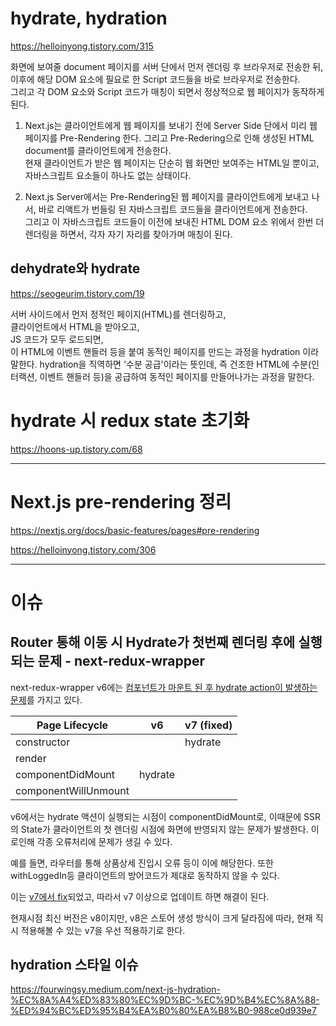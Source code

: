 # hydrate, hydration

https://helloinyong.tistory.com/315

화면에 보여줄 document 페이지를 서버 단에서 먼저 렌더링 후 브라우저로 전송한 뒤,  
이후에 해당 DOM 요소에 필요로 한 Script 코드들을 바로 브라우저로 전송한다.  
그리고 각 DOM 요소와 Script 코드가 매칭이 되면서 정상적으로 웹 페이지가 동작하게 된다.

1. Next.js는 클라이언트에게 웹 페이지를 보내기 전에 Server Side 단에서 미리 웹 페이지를 Pre-Rendering 한다.
   그리고 Pre-Redering으로 인해 생성된 HTML document를 클라이언트에게 전송한다.  
   현재 클라이언트가 받은 웹 페이지는 단순히 웹 화면만 보여주는 HTML일 뿐이고, 자바스크립트 요소들이 하나도 없는 상태이다.

2. Next.js Server에서는 Pre-Rendering된 웹 페이지를 클라이언트에게 보내고 나서, 바로 리액트가 번들링 된 자바스크립트 코드들을 클라이언트에게 전송한다.  
   그리고 이 자바스크립트 코드들이 이전에 보내진 HTML DOM 요소 위에서 한번 더 렌더링을 하면서, 각자 자기 자리를 찾아가며 매칭이 된다.

## dehydrate와 hydrate

https://seogeurim.tistory.com/19

서버 사이드에서 먼저 정적인 페이지(HTML)를 렌더링하고,  
클라이언트에서 HTML을 받아오고,  
JS 코드가 모두 로드되면,  
이 HTML에 이벤트 핸들러 등을 붙여 동적인 페이지를 만드는 과정을 hydration 이라 말한다.
hydration을 직역하면 '수분 공급'이라는 뜻인데, 즉 건조한 HTML에 수분(인터랙션, 이벤트 핸들러 등)을 공급하여 동적인 페이지를 만들어나가는 과정을 말한다.

# hydrate 시 redux state 초기화

https://hoons-up.tistory.com/68

---

# Next.js pre-rendering 정리

https://nextjs.org/docs/basic-features/pages#pre-rendering

https://helloinyong.tistory.com/306

---

# 이슈

## Router 통해 이동 시 Hydrate가 첫번째 렌더링 후에 실행되는 문제 - next-redux-wrapper

next-redux-wrapper v6에는 [컴포넌트가 마운트 된 후 hydrate action이 발생하는 문제](https://github.com/kirill-konshin/next-redux-wrapper/issues/280)를 가지고 있다.

| Page Lifecycle       | v6      | v7 (fixed) |
| -------------------- | ------- | ---------- |
| constructor          |         | hydrate    |
| render               |         |            |
| componentDidMount    | hydrate |            |
| componentWillUnmount |         |            |

v6에서는 hydrate 액션이 실행되는 시점이 componentDidMount로, 이때문에 SSR의 State가 클라이언트의 첫 렌더링 시점에 화면에 반영되지 않는 문제가 발생한다. 이로인해 각종 오류처리에 문제가 생길 수 있다.

예를 들면, 라우터를 통해 상품상세 진입시 오류 등이 이에 해당한다. 또한 withLoggedIn등 클라이언트의 방어코드가 제대로 동작하지 않을 수 있다.

이는 [v7에서 fix](https://github.com/kirill-konshin/next-redux-wrapper/pull/295)되었고, 따라서 v7 이상으로 업데이트 하면 해결이 된다.

현재시점 최신 버전은 v8이지만, v8은 스토어 생성 방식이 크게 달라짐에 따라, 현재 직시 적용해볼 수 있는 v7을 우선 적용하기로 한다.

## hydration 스타일 이슈

https://fourwingsy.medium.com/next-js-hydration-%EC%8A%A4%ED%83%80%EC%9D%BC-%EC%9D%B4%EC%8A%88-%ED%94%BC%ED%95%B4%EA%B0%80%EA%B8%B0-988ce0d939e7
